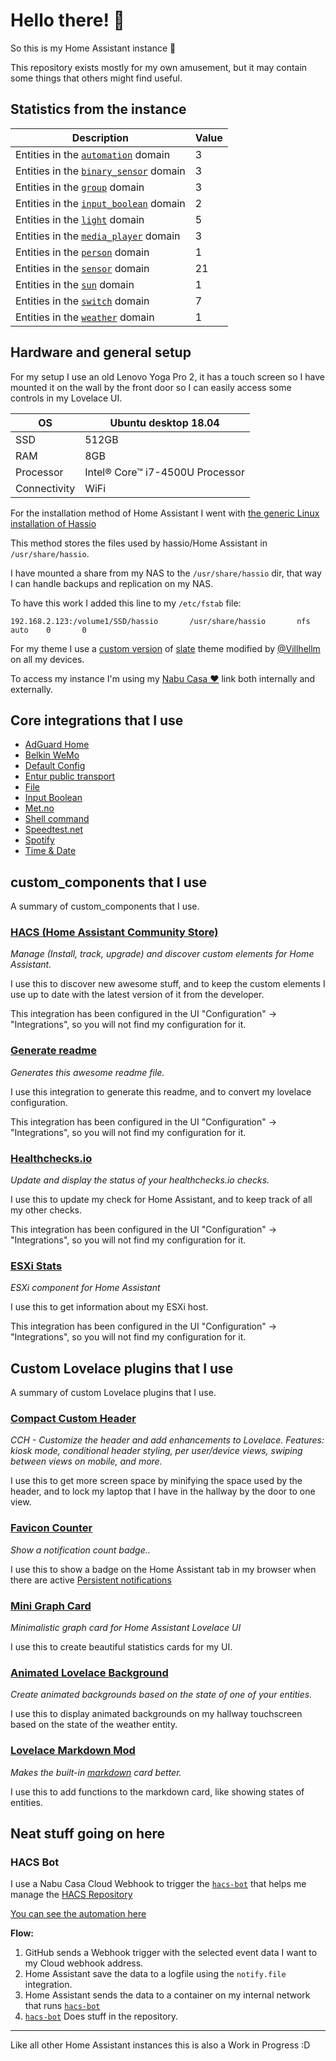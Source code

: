 # Hello there! 👋

So this is my Home Assistant instance 🎉

This repository exists mostly for my own amusement, but it may contain some things that others might find useful.

## Statistics from the instance

Description | Value
-- | --
Entities in the [`automation`](https://www.home-assistant.io/components/automation) domain | 3
Entities in the [`binary_sensor`](https://www.home-assistant.io/components/binary_sensor) domain | 3
Entities in the [`group`](https://www.home-assistant.io/components/group) domain | 3
Entities in the [`input_boolean`](https://www.home-assistant.io/components/input_boolean) domain | 2
Entities in the [`light`](https://www.home-assistant.io/components/light) domain | 5
Entities in the [`media_player`](https://www.home-assistant.io/components/media_player) domain | 3
Entities in the [`person`](https://www.home-assistant.io/components/person) domain | 1
Entities in the [`sensor`](https://www.home-assistant.io/components/sensor) domain | 21
Entities in the [`sun`](https://www.home-assistant.io/components/sun) domain | 1
Entities in the [`switch`](https://www.home-assistant.io/components/switch) domain | 7
Entities in the [`weather`](https://www.home-assistant.io/components/weather) domain | 1

## Hardware and general setup

For my setup I use an old Lenovo Yoga Pro 2, it has a touch screen so I have mounted it on the wall by the front door so I can easily access some controls in my Lovelace UI.

OS | Ubuntu desktop 18.04
-- | --
SSD | 512GB
RAM | 8GB
Processor | Intel® Core™ i7-4500U Processor
Connectivity | WiFi

For the installation method of Home Assistant I went with [the generic Linux installation of Hassio](https://www.home-assistant.io/hassio/installation/#alternative-install-on-a-generic-linux-host)

This method stores the files used by hassio/Home Assistant in `/usr/share/hassio`.

I have mounted a share from my NAS to the `/usr/share/hassio` dir, that way I can handle backups and replication on my NAS.

To have this work I added this line to my `/etc/fstab` file:

```
192.168.2.123:/volume1/SSD/hassio       /usr/share/hassio       nfs     auto    0       0
```

For my theme I use a [custom version](https://paste.ubuntu.com/p/jvVdXM8sY5/) of [slate](https://github.com/seangreen2/slate_theme) theme modified by [@Villhellm](https://github.com/Villhellm) on all my devices.  


To access my instance I'm using my [Nabu Casa ❤️](https://www.nabucasa.com/) link both internally and externally.

## Core integrations that I use

- [AdGuard Home](https://www.home-assistant.io/components/adguard/)
- [Belkin WeMo](https://www.home-assistant.io/components/wemo/)
- [Default Config](https://www.home-assistant.io/components/default_config/)
- [Entur public transport](https://www.home-assistant.io/components/entur_public_transport/)
- [File](https://www.home-assistant.io/components/file/)
- [Input Boolean](https://www.home-assistant.io/components/input_boolean/)
- [Met.no](https://www.home-assistant.io/components/met/)
- [Shell command](https://www.home-assistant.io/components/shell_command/)
- [Speedtest.net](https://www.home-assistant.io/components/speedtestdotnet/)
- [Spotify](https://www.home-assistant.io/components/spotify/)
- [Time & Date](https://www.home-assistant.io/components/time_date/)


## custom_components that I use

A summary of custom_components that I use.

### [HACS (Home Assistant Community Store)](https://custom-components.github.io/hacs)

_Manage (Install, track, upgrade) and discover custom elements for Home Assistant._

I use this to discover new awesome stuff, and to keep the custom elements I use up to date with the latest version of it from the developer.

This integration has been configured in the UI "Configuration" -> "Integrations", so you will not find my configuration for it.

### [Generate readme](https://github.com/custom-components/readme)

_Generates this awesome readme file._

I use this integration to generate this readme, and to convert my lovelace configuration.

This integration has been configured in the UI "Configuration" -> "Integrations", so you will not find my configuration for it.

### [Healthchecks.io](https://github.com/custom-components/healthchecksio)

_Update and display the status of your healthchecks.io checks._

I use this to update my check for Home Assistant, and to keep track of all my other checks.

This integration has been configured in the UI "Configuration" -> "Integrations", so you will not find my configuration for it.

### [ESXi Stats](https://github.com/wxt9861/esxi_stats)

_ESXi component for Home Assistant_

I use this to get information about my ESXi host.

This integration has been configured in the UI "Configuration" -> "Integrations", so you will not find my configuration for it.


## Custom Lovelace plugins that I use

A summary of custom Lovelace plugins that I use.

### [Compact Custom Header](https://github.com/maykar/compact-custom-header)

_CCH - Customize the header and add enhancements to Lovelace. Features: kiosk mode, conditional header styling, per user/device views, swiping between views on mobile, and more._

I use this to get more screen space by minifying the space used by the header, and to lock my laptop that I have in the hallway by the door to one view.

### [Favicon Counter](https://github.com/custom-cards/favicon-counter)

_Show a notification count badge.._

I use this to show a badge on the Home Assistant tab in my browser when there are active [Persistent notifications](https://www.home-assistant.io/components/persistent_notification/)

### [Mini Graph Card](https://github.com/kalkih/mini-graph-card)

_Minimalistic graph card for Home Assistant Lovelace UI_

I use this to create beautiful statistics cards for my UI.

### [Animated Lovelace Background](https://github.com/Villhellm/lovelace-animated-background)

_Create animated backgrounds based on the state of one of your entities._

I use this to display animated backgrounds on my hallway touchscreen based on the state of the weather entity.

### [Lovelace Markdown Mod](https://github.com/thomasloven/lovelace-markdown-mod)

_Makes the built-in [markdown](https://www.home-assistant.io/lovelace/markdown/) card better._

I use this to add functions to the markdown card, like showing states of entities.

## Neat stuff going on here

### HACS Bot

I use a Nabu Casa Cloud Webhook to trigger the [`hacs-bot`](https://github.com/ludeeus/hacs-bot) that helps me manage the [HACS Repository](https://github.com/custom-components/hacs)

[You can see the automation here](https://github.com/ludeeus/Home-Assistant-Config/blob/master/packages/hacs_automations.yaml)

**Flow:**

1. GitHub sends a Webhook trigger with the selected event data I want to my Cloud webhook address.
2. Home Assistant save the data to a logfile using the `notify.file` integration.
3. Home Assistant sends the data to a container on my internal network that runs [`hacs-bot`](https://github.com/ludeeus/hacs-bot)
4. [`hacs-bot`](https://github.com/ludeeus/hacs-bot) Does stuff in  the repository.

***

Like all other Home Assistant instances this is also a Work in Progress :D